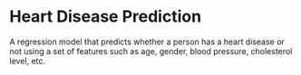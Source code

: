 # Heart Disease Prediction
A regression model that predicts whether a person has a heart disease or not using a set of features such as age, gender, blood pressure, cholesterol level, etc.
